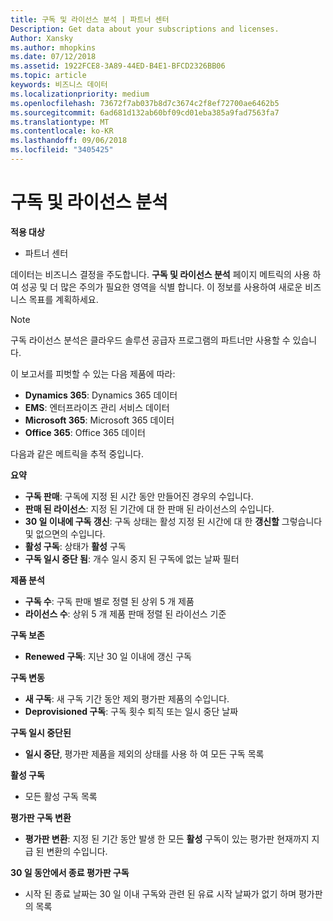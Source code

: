 ```yaml
---
title: 구독 및 라이선스 분석 | 파트너 센터
Description: Get data about your subscriptions and licenses.
Author: Xansky
ms.author: mhopkins
ms.date: 07/12/2018
ms.assetid: 1922FCE8-3A89-44ED-B4E1-BFCD2326BB06
ms.topic: article
keywords: 비즈니스 데이터
ms.localizationpriority: medium
ms.openlocfilehash: 73672f7ab037b8d7c3674c2f8ef72700ae6462b5
ms.sourcegitcommit: 6ad681d132ab60bf09cd01eba385a9fad7563fa7
ms.translationtype: MT
ms.contentlocale: ko-KR
ms.lasthandoff: 09/06/2018
ms.locfileid: "3405425"
---
```

# <a name="analyze-subscriptions-and-licenses"></a>구독 및 라이선스 분석 

**적용 대상**
- 파트너 센터

데이터는 비즈니스 결정을 주도합니다. **구독 및 라이선스 분석** 페이지 메트릭의 사용 하 여 성공 및 더 많은 주의가 필요한 영역을 식별 합니다. 이 정보를 사용하여 새로운 비즈니스 목표를 계획하세요.

> [!NOTE]
> 구독 라이선스 분석은 클라우드 솔루션 공급자 프로그램의 파트너만 사용할 수 있습니다.


이 보고서를 피벗할 수 있는 다음 제품에 따라:

 - **Dynamics 365**: Dynamics 365 데이터  
 - **EMS**: 엔터프라이즈 관리 서비스 데이터  
 - **Microsoft 365**: Microsoft 365 데이터  
 - **Office 365**: Office 365 데이터  


다음과 같은 메트릭을 추적 중입니다.

**요약**  
 - **구독 판매**: 구독에 지정 된 시간 동안 만들어진 경우의 수입니다.  
 - **판매 된 라이선스**: 지정 된 기간에 대 한 판매 된 라이선스의 수입니다.   
 - **30 일 이내에 구독 갱신**: 구독 상태는 활성 지정 된 시간에 대 한 **갱신할** 그렇습니다 및 없으면의 수입니다.
 - **활성 구독**: 상태가 **활성** 구독  
 - **구독 일시 중단 됨**: 개수 일시 중지 된 구독에 없는 날짜 필터  

**제품 분석**  
 - **구독 수**: 구독 판매 별로 정렬 된 상위 5 개 제품  
 - **라이선스 수**: 상위 5 개 제품 판매 정렬 된 라이선스 기준

**구독 보존**
 - **Renewed 구독**: 지난 30 일 이내에 갱신 구독  

**구독 변동**  
 - **새 구독**: 새 구독 기간 동안 제외 평가판 제품의 수입니다.  
 - **Deprovisioned 구독**: 구독 횟수 퇴직 또는 일시 중단 날짜  

**구독 일시 중단된**  
 - **일시 중단**, 평가판 제품을 제외의 상태를 사용 하 여 모든 구독 목록  
  
**활성 구독**
 - 모든 활성 구독 목록  

**평가판 구독 변환**  
 - **평가판 변환**: 지정 된 기간 동안 발생 한 모든 **활성** 구독이 있는 평가판 현재까지 지급 된 변환의 수입니다.  

**30 일 동안에서 종료 평가판 구독**  
 - 시작 된 종료 날짜는 30 일 이내 구독와 관련 된 유료 시작 날짜가 없기 하며 평가판의 목록  

  